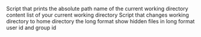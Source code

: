 Script that prints the absolute path name of the current working directory
content list of your current working directory
Script that changes working directory to home directory
the long format
show hidden files in long format
user id and group id
